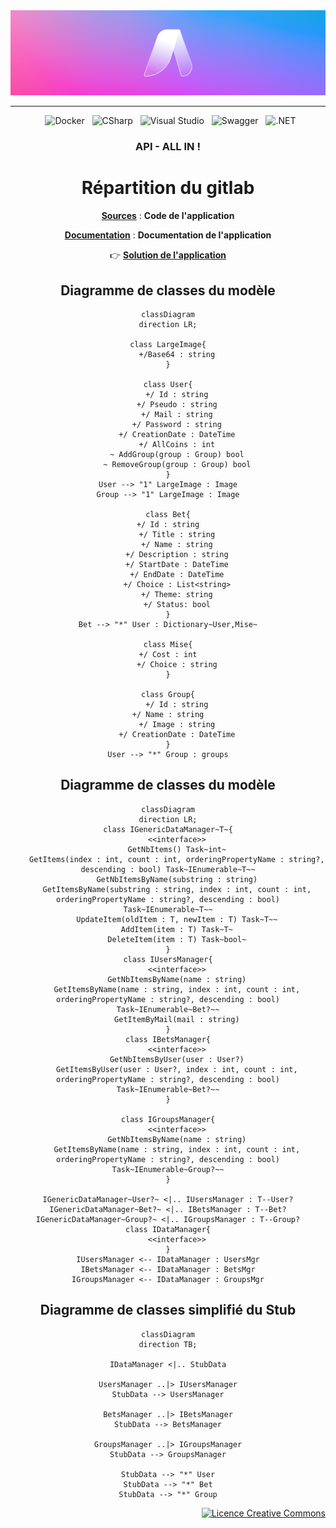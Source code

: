<div align = center>

  <img src="Documentation/Images/Banner-AllIn.png" />
    
---

&nbsp; ![Docker](https://img.shields.io/badge/Docker-2496ED.svg?style=for-the-badge&logo=Docker&logoColor=white)
&nbsp; ![CSharp](https://img.shields.io/badge/C%20Sharp-239120.svg?style=for-the-badge&logo=C-Sharp&logoColor=white)
&nbsp; ![Visual Studio](https://img.shields.io/badge/Visual%20Studio-5C2D91.svg?style=for-the-badge&logo=Visual-Studio&logoColor=white)
&nbsp; ![Swagger](https://img.shields.io/badge/Swagger-85EA2D.svg?style=for-the-badge&logo=Swagger&logoColor=black)
&nbsp; ![.NET](https://img.shields.io/badge/.NET-512BD4.svg?style=for-the-badge&logo=dotnet&logoColor=white)

### API - ALL IN !

# Répartition du gitlab

[**Sources**](Sources) : **Code de l'application**

[**Documentation**](Documentation) : **Documentation de l'application**

👉 [**Solution de l'application**](Sources/AllIn.sln)


## Diagramme de classes du modèle

```mermaid
classDiagram
direction LR;

class LargeImage{
    +/Base64 : string
}

class User{
    +/ Id : string
    +/ Pseudo : string
    +/ Mail : string
    +/ Password : string
    +/ CreationDate : DateTime
    +/ AllCoins : int
    ~ AddGroup(group : Group) bool
    ~ RemoveGroup(group : Group) bool
}
User --> "1" LargeImage : Image
Group --> "1" LargeImage : Image

class Bet{
    +/ Id : string    
    +/ Title : string
    +/ Name : string
    +/ Description : string
    +/ StartDate : DateTime
    +/ EndDate : DateTime
    +/ Choice : List<string>
    +/ Theme: string
    +/ Status: bool
}
Bet --> "*" User : Dictionary~User,Mise~

class Mise{
    +/ Cost : int    
    +/ Choice : string
}

class Group{
    +/ Id : string
    +/ Name : string    
    +/ Image : string
    +/ CreationDate : DateTime
}
User --> "*" Group : groups
```

## Diagramme de classes du modèle
```mermaid
classDiagram
direction LR;
class IGenericDataManager~T~{
    <<interface>>
    GetNbItems() Task~int~
    GetItems(index : int, count : int, orderingPropertyName : string?, descending : bool) Task~IEnumerable~T~~
    GetNbItemsByName(substring : string)
    GetItemsByName(substring : string, index : int, count : int, orderingPropertyName : string?, descending : bool) Task~IEnumerable~T~~
    UpdateItem(oldItem : T, newItem : T) Task~T~~
    AddItem(item : T) Task~T~
    DeleteItem(item : T) Task~bool~
}
class IUsersManager{
    <<interface>>
    GetNbItemsByName(name : string)
    GetItemsByName(name : string, index : int, count : int, orderingPropertyName : string?, descending : bool) Task~IEnumerable~Bet?~~
    GetItemByMail(mail : string)
}
class IBetsManager{
    <<interface>>
    GetNbItemsByUser(user : User?)
    GetItemsByUser(user : User?, index : int, count : int, orderingPropertyName : string?, descending : bool) Task~IEnumerable~Bet?~~
}

class IGroupsManager{
    <<interface>>
    GetNbItemsByName(name : string)
    GetItemsByName(name : string, index : int, count : int, orderingPropertyName : string?, descending : bool) Task~IEnumerable~Group?~~
}

IGenericDataManager~User?~ <|.. IUsersManager : T--User?
IGenericDataManager~Bet?~ <|.. IBetsManager : T--Bet?
IGenericDataManager~Group?~ <|.. IGroupsManager : T--Group?
class IDataManager{
    <<interface>>
}
IUsersManager <-- IDataManager : UsersMgr
IBetsManager <-- IDataManager : BetsMgr
IGroupsManager <-- IDataManager : GroupsMgr
```

## Diagramme de classes simplifié du Stub
```mermaid
classDiagram
direction TB;

IDataManager <|.. StubData

UsersManager ..|> IUsersManager
StubData --> UsersManager

BetsManager ..|> IBetsManager
StubData --> BetsManager

GroupsManager ..|> IGroupsManager
StubData --> GroupsManager

StubData --> "*" User
StubData --> "*" Bet
StubData --> "*" Group
```

<div align = right>
<a rel="license" href="http://creativecommons.org/licenses/by-nc-nd/4.0/"><img alt="Licence Creative Commons" style="border-width:0" src="https://i.creativecommons.org/l/by-nc-nd/4.0/88x31.png" /></a>
<right>

</div>